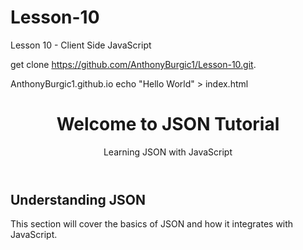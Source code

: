 # Lesson-10
Lesson 10 - Client Side JavaScript

get clone https://github.com/AnthonyBurgic1/Lesson-10.git.



AnthonyBurgic1.github.io
echo "Hello World" > index.html




<!DOCTYPE html>
<html lang="en">
<head>
	<meta charset="utf-8" />
	<title>JavaScript Object Notation (JSON) | COMP1073 Client-Side JavaScript</title>
	<meta name="viewport" content="width=device-width, initial-scale=1.0" />
	<link href="css/normalize.css" rel="stylesheet" />
	<link href="css/styles.css" rel="stylesheet" />
	<script src="js/json.js" defer></script>
</head>

<body>

<!-- HEADER element -->
<header>
	<h1>Welcome to JSON Tutorial</h1>
	<p>Learning JSON with JavaScript</p>
</header>

<!-- SECTION element -->
<section>
	<h2>Understanding JSON</h2>
	<p>This section will cover the basics of JSON and how it integrates with JavaScript.</p>
</section>

<!-- Proceed to js/json.js for the remainder of the lesson -->
</body>
</html>
